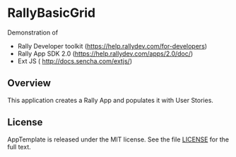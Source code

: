 RallyBasicGrid
=========================

Demonstration of 
   - Rally Developer toolkit (https://help.rallydev.com/for-developers)
   - Rally App SDK 2.0 (https://help.rallydev.com/apps/2.0/doc/)
   - Ext JS ( http://docs.sencha.com/extjs/)

## Overview

This application creates a Rally App and populates it with User Stories.

## License

AppTemplate is released under the MIT license.  See the file [LICENSE](./LICENSE) for the full text.
